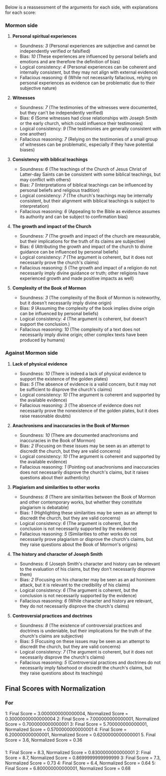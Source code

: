 Below is a reassessment of the arguments for each side, with explanations for each score:

### Mormon side

1.  **Personal spiritual experiences**
    
    -   Soundness: _3_ (Personal experiences are subjective and cannot be independently verified or falsified)
    -   Bias: _10_ (These experiences are influenced by personal beliefs and emotions and are therefore the definition of bias)
    -   Logical consistency: _4_ (Personal experiences can be coherent and internally consistent, but they may not align with external evidence)
    -   Fallacious reasoning: _6_ (While not necessarily fallacious, relying on personal experiences as evidence can be problematic due to their subjective nature)
2.  **Witnesses**
    
    -   Soundness: _7_ (The testimonies of the witnesses were documented, but they can't be independently verified)
    -   Bias: _6_ (Some witnesses had close relationships with Joseph Smith or the early church, which could influence their testimonies)
    -   Logical consistency: _9_ (The testimonies are generally consistent with one another)
    -   Fallacious reasoning: _7_ (Relying on the testimonies of a small group of witnesses can be problematic, especially if they have potential biases)
3.  **Consistency with biblical teachings**
    
    -   Soundness: _6_ (The teachings of the Church of Jesus Christ of Latter-day Saints can be consistent with some biblical teachings, but may conflict with others)
    -   Bias: _7_ (Interpretations of biblical teachings can be influenced by personal beliefs and religious tradition)
    -   Logical consistency: _7_ (The church's teachings may be internally consistent, but their alignment with biblical teachings is subject to interpretation)
    -   Fallacious reasoning: _6_ (Appealing to the Bible as evidence assumes its authority and can be subject to confirmation bias)
4.  **The growth and impact of the Church**
    
    -   Soundness: _7_ (The growth and impact of the church are measurable, but their implications for the truth of its claims are subjective)
    -   Bias: _6_ (Attributing the growth and impact of the church to divine guidance can be influenced by personal beliefs)
    -   Logical consistency: _7_ (The argument is coherent, but it does not necessarily prove the church's claims)
    -   Fallacious reasoning: _5_ (The growth and impact of a religion do not necessarily imply divine guidance or truth; other religions have experienced growth and made positive impacts as well)
5.  **Complexity of the Book of Mormon**
    
    -   Soundness: _3_ (The complexity of the Book of Mormon is noteworthy, but it doesn't necessarily imply divine origin)
    -   Bias: _9_ (Assuming the complexity of the book implies divine origin can be influenced by personal beliefs)
    -   Logical consistency: _4_ (The argument is coherent, but doesn't support the conclusion.)
    -   Fallacious reasoning: _10_ (The complexity of a text does not necessarily imply divine origin; other complex texts have been produced by humans)

### Against Mormon side

1.  **Lack of physical evidence**
    -   Soundness: _10_ (There is indeed a lack of physical evidence to support the existence of the golden plates)
    -   Bias: _5_ (The absence of evidence is a valid concern, but it may not be sufficient to disprove the church's claims)
    -   Logical consistency: _10_ (The argument is coherent and supported by the available evidence)
    -   Fallacious reasoning: _3_ (The absence of evidence does not necessarily prove the nonexistence of the golden plates, but it does raise reasonable doubts)

2.  **Anachronisms and inaccuracies in the Book of Mormon**
    
    -   Soundness: _10_ (There are documented anachronisms and inaccuracies in the Book of Mormon)
    -   Bias: _2_ (Focusing on these issues may be seen as an attempt to discredit the church, but they are valid concerns)
    -   Logical consistency: _10_ (The argument is coherent and supported by the available evidence)
    -   Fallacious reasoning: _1_ (Pointing out anachronisms and inaccuracies does not necessarily disprove the church's claims, but it raises questions about their authenticity)
3.  **Plagiarism and similarities to other works**
    
    -   Soundness: _8_ (There are similarities between the Book of Mormon and other contemporary works, but whether they constitute plagiarism is debatable)
    -   Bias: _1_ (Highlighting these similarities may be seen as an attempt to discredit the church, but they are valid concerns)
    -   Logical consistency: _6_ (The argument is coherent, but the conclusion is not necessarily supported by the evidence)
    -   Fallacious reasoning: _5_ (Similarities to other works do not necessarily prove plagiarism or disprove the church's claims, but they raise questions about the Book of Mormon's origins)
4.  **The history and character of Joseph Smith**
    
    -   Soundness: _6_ (Joseph Smith's character and history can be relevant to the evaluation of his claims, but they don't necessarily disprove them)
    -   Bias: _2_ (Focusing on his character may be seen as an ad hominem attack, but it is relevant to the credibility of his claims)
    -   Logical consistency: _6_ (The argument is coherent, but the conclusion is not necessarily supported by the evidence)
    -   Fallacious reasoning: _6_ (While character and history are relevant, they do not necessarily disprove the church's claims)
5.  **Controversial practices and doctrines**
    
    -   Soundness: _8_ (The existence of controversial practices and doctrines is undeniable, but their implications for the truth of the church's claims are subjective)
    -   Bias: _5_ (Focusing on these issues may be seen as an attempt to discredit the church, but they are valid concerns)
    -   Logical consistency: _7_ (The argument is coherent, but it does not necessarily disprove the church's claims)
    -   Fallacious reasoning: _5_ (Controversial practices and doctrines do not necessarily imply falsehood or discredit the church's claims, but they raise questions about its teachings)

## Final Scores with Normalization

### For 

1: Final Score = 3.0000000000000004, Normalized Score = 0.30000000000000004
2: Final Score = 7.000000000000001, Normalized Score = 0.7000000000000001
3: Final Score = 5.700000000000001, Normalized Score = 0.5700000000000001
4: Final Score = 6.200000000000001, Normalized Score = 0.6200000000000001
5. Final Score = 3.6, Normalized Score = 0.36

###


1: Final Score = 8.3, Normalized Score = 0.8300000000000001
2: Final Score = 8.7, Normalized Score = 0.8699999999999999
3: Final Score = 7.3, Normalized Score = 0.73
4: Final Score = 6.4, Normalized Score = 0.64
5: Final Score = 6.800000000000001, Normalized Score = 0.68